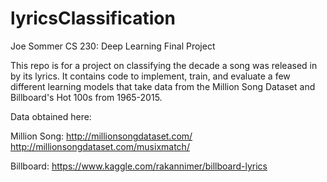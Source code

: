 # lyricsClassification
Joe Sommer 
CS 230: Deep Learning Final Project

This repo is for a project on classifying the decade a song was released in by its lyrics. It contains code to implement, train, and evaluate a few different learning models that take data from the Million Song Dataset and Billboard's Hot 100s from 1965-2015. 

Data obtained here: 

Million Song:
http://millionsongdataset.com/
http://millionsongdataset.com/musixmatch/

Billboard:
https://www.kaggle.com/rakannimer/billboard-lyrics
